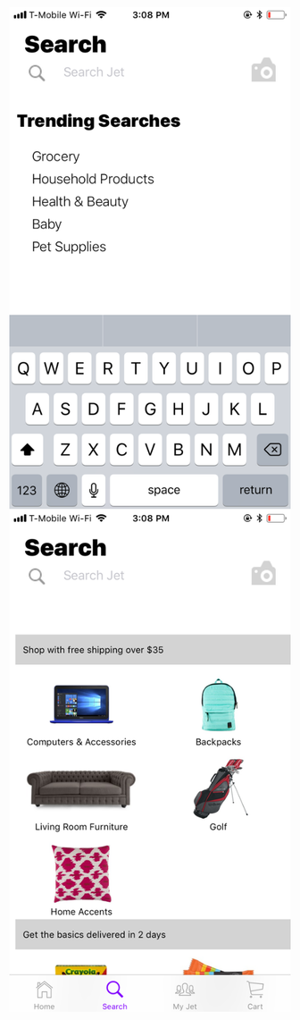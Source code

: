 
![Alt text](./IMG_5141.PNG?raw=true "Optional Title")
![Alt text](./IMG_5140.PNG?raw=true "Optional Title")
